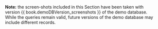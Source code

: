 **Note:** the screen-shots included in this Section have been taken with version {{ book.demoDBVersion_screenshots }} of the demo database. While the queries remain valid, future versions of the demo database may include different records.